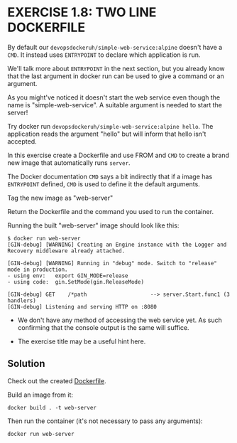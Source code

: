 # EXERCISE 1.8: TWO LINE DOCKERFILE

By default our `devopsdockeruh/simple-web-service:alpine` doesn't have a `CMD`. It instead uses `ENTRYPOINT` to declare which application is run.

We'll talk more about `ENTRYPOINT` in the next section, but you already know that the last argument in docker run can be used to give a command or an argument.

As you might've noticed it doesn't start the web service even though the name is "simple-web-service". A suitable argument is needed to start the server!

Try docker run `devopsdockeruh/simple-web-service:alpine hello`. The application reads the argument "hello" but will inform that hello isn't accepted.

In this exercise create a Dockerfile and use FROM and `CMD` to create a brand new image that automatically runs `server`.

The Docker documentation `CMD` says a bit indirectly that if a image has `ENTRYPOINT` defined, `CMD` is used to define it the default arguments.

Tag the new image as "web-server"

Return the Dockerfile and the command you used to run the container.

Running the built "web-server" image should look like this:

```
$ docker run web-server
[GIN-debug] [WARNING] Creating an Engine instance with the Logger and Recovery middleware already attached.

[GIN-debug] [WARNING] Running in "debug" mode. Switch to "release" mode in production.
- using env:   export GIN_MODE=release
- using code:  gin.SetMode(gin.ReleaseMode)

[GIN-debug] GET    /*path                    --> server.Start.func1 (3 handlers)
[GIN-debug] Listening and serving HTTP on :8080
```

- We don't have any method of accessing the web service yet. As such confirming that the console output is the same will suffice.

- The exercise title may be a useful hint here.

## Solution

Check out the created [Dockerfile](Dockerfile).

Build an image from it:

`docker build . -t web-server`

Then run the container (it's not necessary to pass any arguments):

`docker run web-server`

